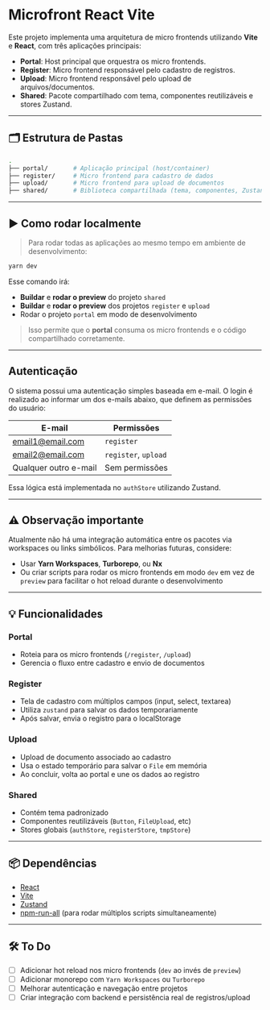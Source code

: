 
# Microfront React Vite

Este projeto implementa uma arquitetura de micro frontends utilizando **Vite** e **React**, com três aplicações principais:

- **Portal**: Host principal que orquestra os micro frontends.
- **Register**: Micro frontend responsável pelo cadastro de registros.
- **Upload**: Micro frontend responsável pelo upload de arquivos/documentos.
- **Shared**: Pacote compartilhado com tema, componentes reutilizáveis e stores Zustand.

---

## 🗂 Estrutura de Pastas

```bash
.
├── portal/       # Aplicação principal (host/container)
├── register/     # Micro frontend para cadastro de dados
├── upload/       # Micro frontend para upload de documentos
├── shared/       # Biblioteca compartilhada (tema, componentes, Zustand)
```

---

## ▶️ Como rodar localmente

> Para rodar todas as aplicações ao mesmo tempo em ambiente de desenvolvimento:

```bash
yarn dev
```

Esse comando irá:
- **Buildar** e **rodar o preview** do projeto `shared`
- **Buildar** e **rodar o preview** dos projetos `register` e `upload`
- Rodar o projeto `portal` em modo de desenvolvimento

> Isso permite que o **portal** consuma os micro frontends e o código compartilhado corretamente.

---

## Autenticação

O sistema possui uma autenticação simples baseada em e-mail. O login é realizado ao informar um dos e-mails abaixo, que definem as permissões do usuário:

| E-mail               | Permissões             |
|----------------------|------------------------|
| email1@email.com     | `register`             |
| email2@email.com     | `register`, `upload`   |
| Qualquer outro e-mail| Sem permissões         |

Essa lógica está implementada no `authStore` utilizando Zustand.

---

## ⚠️ Observação importante

Atualmente não há uma integração automática entre os pacotes via workspaces ou links simbólicos. Para melhorias futuras, considere:
- Usar **Yarn Workspaces**, **Turborepo**, ou **Nx**
- Ou criar scripts para rodar os micro frontends em modo `dev` em vez de `preview` para facilitar o hot reload durante o desenvolvimento

---

## 💡 Funcionalidades

### Portal
- Roteia para os micro frontends (`/register`, `/upload`)
- Gerencia o fluxo entre cadastro e envio de documentos

### Register
- Tela de cadastro com múltiplos campos (input, select, textarea)
- Utiliza `zustand` para salvar os dados temporariamente
- Após salvar, envia o registro para o localStorage

### Upload
- Upload de documento associado ao cadastro
- Usa o estado temporário para salvar o `File` em memória
- Ao concluir, volta ao portal e une os dados ao registro

### Shared
- Contém tema padronizado
- Componentes reutilizáveis (`Button`, `FileUpload`, etc)
- Stores globais (`authStore`, `registerStore`, `tmpStore`)

---

## 📦 Dependências

- [React](https://reactjs.org/)
- [Vite](https://vitejs.dev/)
- [Zustand](https://github.com/pmndrs/zustand)
- [npm-run-all](https://github.com/mysticatea/npm-run-all) (para rodar múltiplos scripts simultaneamente)

---

## 🛠 To Do

- [ ] Adicionar hot reload nos micro frontends (`dev` ao invés de `preview`)
- [ ] Adicionar monorepo com `Yarn Workspaces` ou `Turborepo`
- [ ] Melhorar autenticação e navegação entre projetos
- [ ] Criar integração com backend e persistência real de registros/upload

